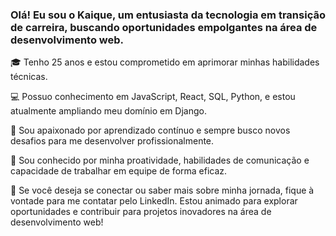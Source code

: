 ### Olá! Eu sou o Kaique, um entusiasta da tecnologia em transição de carreira, buscando oportunidades empolgantes na área de desenvolvimento web.

🎓 Tenho 25 anos e estou comprometido em aprimorar minhas habilidades técnicas.

💻 Possuo conhecimento em JavaScript, React, SQL, Python, e estou atualmente ampliando meu domínio em Django.

🌱 Sou apaixonado por aprendizado contínuo e sempre busco novos desafios para me desenvolver profissionalmente.

👥 Sou conhecido por minha proatividade, habilidades de comunicação e capacidade de trabalhar em equipe de forma eficaz.

📧 Se você deseja se conectar ou saber mais sobre minha jornada, fique à vontade para me contatar pelo LinkedIn.
Estou animado para explorar oportunidades e contribuir para projetos inovadores na área de desenvolvimento web!

